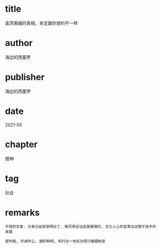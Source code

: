 # title
盖茨离婚的真相，肯定跟你想的不一样

# author
海边的西塞罗

# publisher
海边的西塞罗

# date
2021-05

# chapter
搜神

# tag
社会

# remarks
`不错的文章. 大家已经渐渐明白了. 移风易俗注定是缓慢的, 文化人心的变革远远慢于技术的发展`

`是时候, 开诚布公, 旗帜鲜明, 知行合一地反对现行婚姻制度`
